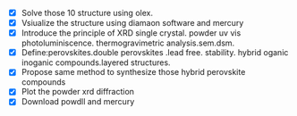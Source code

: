 * [x] Solve those 10 structure using olex.
* [x] Vsiualize the structure using diamaon software and mercury
* [x] Introduce the principle of XRD single crystal. powder uv vis photoluminiscence. thermogravimetric analysis.sem.dsm.
* [x] Define:perovskites.double perovskites .lead free. stability. hybrid oganic inoganic compounds.layered structures. 
* [x] Propose same method to synthesize those hybrid perovskite compounds
* [x] Plot the powder xrd diffraction
* [x] Download powdll and mercury 